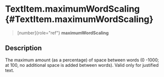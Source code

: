 TextItem.maximumWordScaling {#TextItem.maximumWordScaling}
===========================

> [number]{role="ref"} **maximumWordScaling**

Description
-----------

The maximum amount (as a percentage) of space between words (0 -1000; at
100, no additional space is added between words). Valid only for
justified text.
